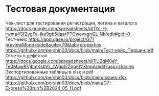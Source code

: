 # Тестовая документация
Чек-лист для тестирования регистрации, логина и каталога  
https://docs.google.com/spreadsheets/d/1Yc-H-rwma4SfZygFa_jke9gb5daarPTOwevxgnQL-Nk/edit#gid=0  
Тест-кейс
https://app.qase.io/project/G7?previewMode=side&suite=79&tab=properties  
https://github.com/pershin03/docs/blob/main/Тест-кейс_Першин.pdf  
Отчеты о дефектах  
https://docs.google.com/spreadsheets/d/1iU2qM0eY-Te3MuwKVjbmKsbVL_lWgpI2Zqqi0VXInnA/edit?usp=sharing  
Экспортированные таблицы в xlsx и pdf  
https://github.com/pershin03/docs/blob/main/Issues.xlsx  
https://github.com/pershin03/docs/blob/main/G7-Express%2Brun%2B2024_05_11.pdf
